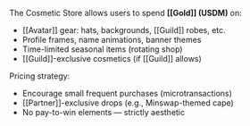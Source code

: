 
The Cosmetic Store allows users to spend **[[Gold]] (USDM)** on:

- [[Avatar]] gear: hats, backgrounds, [[Guild]] robes, etc.
- Profile frames, name animations, banner themes
- Time-limited seasonal items (rotating shop)
- [[Guild]]-exclusive cosmetics (if [[Guild]] allows)

Pricing strategy:

- Encourage small frequent purchases (microtransactions)
- [[Partner]]-exclusive drops (e.g., Minswap-themed cape)
- No pay-to-win elements — strictly aesthetic